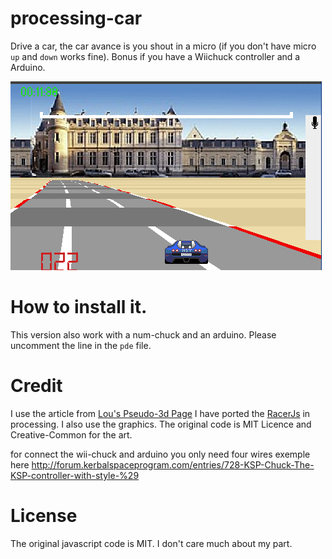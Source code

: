 # processing-car
Drive a car, the car avance is you shout in a micro (if you don't have micro `up` and `down` works fine). 
Bonus if you have a Wiichuck controller and a Arduino. 

![screenshot](screenshot.png)

# How to install it.

This version also work with a num-chuck and an arduino. Please uncomment the line in the `pde` file.


# Credit
I use the article from [Lou's Pseudo-3d Page](http://www.extentofthejam.com/pseudo/)
I have ported the [RacerJs](https://github.com/onaluf/RacerJS) in processing. 
I also use the graphics. The original code is MIT Licence and Creative-Common for the art.

for connect the wii-chuck and arduino you only need four wires 
exemple here http://forum.kerbalspaceprogram.com/entries/728-KSP-Chuck-The-KSP-controller-with-style-%29


# License
The original javascript code is MIT.
I don't care much about my part. 
